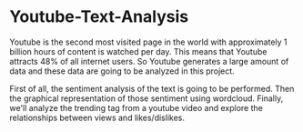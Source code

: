 # Youtube-Text-Analysis
Youtube is the second most visited page in the world with approximately 1 billion hours of  content is watched per day. This means that Youtube attracts 48% of all internet users. So Youtube generates a large amount of data and these data are going to be analyzed in this project.

First of all, the sentiment analysis of the text is going to be performed.
Then the graphical representation of those sentiment using wordcloud.
Finally, we'll analyze the trending tag from a youtube video and explore the relationships between views and likes/dislikes.

